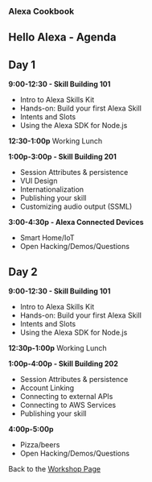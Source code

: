 ### Alexa Cookbook
## Hello Alexa - Agenda<a id="title"></a>

## Day 1

**9:00-12:30 - Skill Building 101**
- Intro to Alexa Skills Kit
- Hands-on: Build your first Alexa Skill
- Intents and Slots
- Using the Alexa SDK for Node.js

**12:30-1:00p**
Working Lunch

**1:00p-3:00p - Skill Building 201**
- Session Attributes & persistence
- VUI Design
- Internationalization
- Publishing your skill
- Customizing audio output (SSML)

**3:00-4:30p - Alexa Connected Devices**
- Smart Home/IoT
- Open Hacking/Demos/Questions

## Day 2

**9:00-12:30 - Skill Building 101**
- Intro to Alexa Skills Kit
- Hands-on: Build your first Alexa Skill
- Intents and Slots
- Using the Alexa SDK for Node.js

**12:30p-1:00p**
Working Lunch

**1:00p-4:00p - Skill Building 202**
- Session Attributes & persistence
- Account Linking
- Connecting to external APIs
- Connecting to AWS Services
- Publishing your skill

**4:00p-5:00p**
- Pizza/beers
- Open Hacking/Demos/Questions






Back to the [Workshop Page](../README.md#title)
